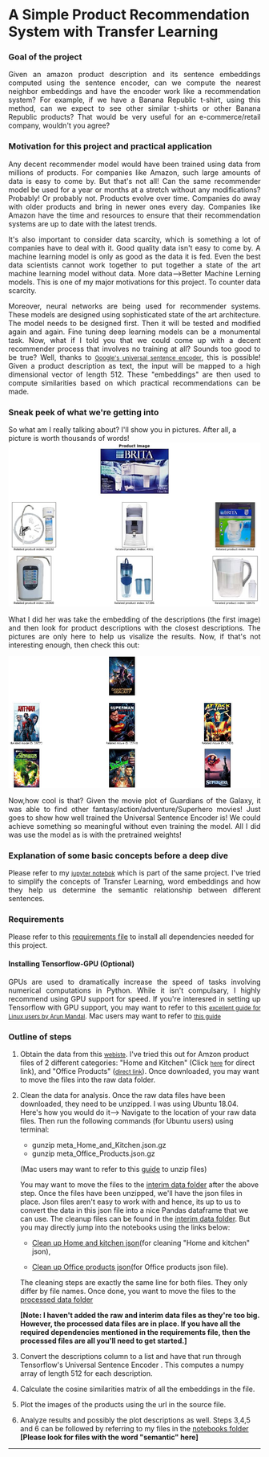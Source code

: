A Simple Product Recommendation System with Transfer Learning
=======================================================

### Goal of the project ###
<p align="justify">
Given an amazon product description and its sentence embeddings computed using the sentence encoder, can we compute the nearest neighbor embeddings and have the encoder work like a recommendation system? For example, if we have a Banana Republic t-shirt, using this method, can we expect to see other similar t-shirts or other Banana Republic products? That would be very useful for an e-commerce/retail company, wouldn't you agree? 
</p>

### Motivation for this project and practical application ###
<p align="justify">
Any decent recommender model would have been trained using data from millions of products. For companies like Amazon, such large amounts of data is easy to come by. But that's not all! Can the same recommender model be used for a year or months at a stretch without any modifications? Probably! Or probably not. Products evolve over time. Companies do away with older products and bring in newer ones every day. Companies like Amazon have the time and resources to ensure that their recommendation systems are up to date with the latest trends.
</p>

<p align="justify">
 It's also important to consider data scarcity, which is something a lot of companies have to deal with it. Good quality data isn't easy to come by. A machine learning model is only as good as the data it is fed. Even the best data scientists cannot work together to put together a state of the art machine learning model without data. More  data-->Better Machine Lerning models. This is one of my major motivations for this project. To counter data scarcity.
</p>


<p align="justify">
Moreover, neural networks are being used for recommender systems. These models are designed using sophisticated state of the art architecture. The model needs to be designed first. Then it will be tested and modified again and again. Fine tuning deep learning models can be a monumental task. Now, what if I told you that we could come up with a decent recommender process that involves no training at all? Sounds too good to be true? Well, thanks to <small><a target="_blank" href="https://tfhub.dev/google/universal-sentence-encoder-large/3">Google's universal sentence encoder</a></small>, this is possible! Given a product description as text, the input will be mapped to a high dimensional vector of length 512. These "embeddings" are then used to compute similarities based on which practical recommendations can be made.
</p>

### Sneak peek of what we're getting into ###

So what am I really talking about? I'll show you in pictures. After all, a picture is worth thousands of words!
![picture alt](https://github.com/adjakka/Miscellaneous/blob/master/Filters.JPG "Product and its related products")

<p align="justify">
What I did her was take the embedding of the descriptions (the first image) and then look for product descriptions with the closest descriptions. The pictures are only here to help us visalize the results. Now, if that's not interesting enough, then check this out:
 </p>
 
![picture alt](https://github.com/adjakka/Miscellaneous/blob/master/movies.JPG "Product and its related products")
<p align="justify">
Now,how cool is that? Given the movie plot of Guardians of the Galaxy, it was able to find other fantasy/action/adventure/Superhero movies! Just goes to show how well trained the Universal Sentence Encoder is! We could achieve something so meaningful without even training the model. All I did was use the model as is with the pretrained weights! 
</p>

### Explanation of some basic concepts before a deep dive ###
<p align="justify">
Please refer to my <small><a target="_blank" href="https://github.com/adjakka/Springboard_Capstone_Projects/blob/master/Capstone_2/notebooks/Concepts_explained.ipynb">jupyter notebok</a></small> which is part of the same project. I've tried to simplify the concepts of Transfer Learning, word embeddings and how they help us determine the semantic relationship between different sentences.
 </p>

### Requirements ###

Please refer to this [requirements file](https://github.com/adjakka/Springboard_Capstone_Projects/blob/master/Capstone_2/requirements.txt) to install all dependencies needed for this project.

#### Installing Tensorflow-GPU (Optional) ####
<p align="justify">
GPUs are used to dramatically increase the speed of tasks involving numerical computations in Python. While it isn't compulsary, I highly recommend using  GPU support for speed. If you're interesred in setting up Tensorflow with GPU support, you may want to refer to this <small><a target="_blank" href="https://www.pytorials.com/how-to-install-tensorflow-gpu-with-cuda-10-0-for-python-on-ubuntu/comment-page-3/#comments">excellent guide for Linux users by Arun Mandal</a></small>. Mac users may want to refer to <small><a target="_blank" href="https://gist.github.com/ageitgey/819a51afa4613649bd18">this guide</a></small>
 </p>
 
### Outline of steps ###
 1. Obtain the data from this  <small><a target="_blank" href="http://jmcauley.ucsd.edu/data/amazon/links.html">webiste</a></small>.
    I've tried this out for Amzon product files of 2 different categories: "Home and Kitchen" (Click <small><a target="_blank" href="http://snap.stanford.edu/data/amazon/productGraph/categoryFiles/meta_Home_and_Kitchen.json.gz">here</a></small> for direct link), and "Office Products" (<small><a target="_blank" href="http://snap.stanford.edu/data/amazon/productGraph/categoryFiles/meta_Office_Products.json.gz">direct link</a></small>). Once downloaded, you may want to move the files into the raw data folder.
 2. Clean the data for analysis.
    Once the raw data files have been downloaded, they need to be unzipped. I was using Ubuntu 18.04. Here's how you would do it--> Navigate to the location of your raw data files. Then run the following commands (for Ubuntu users) using terminal:
    * gunzip meta_Home_and_Kitchen.json.gz
    * gunzip meta_Office_Products.json.gz
   
    (Mac users may want to refer to this [guide](https://www.dummies.com/computers/macs/how-to-zip-and-unzip-files-on-your-mac/) to unzip files)
    
    You may want to move the files to the [interim data folder](https://github.com/adjakka/Springboard_Capstone_Projects/tree/master/Capstone_2/data/interim) after the above step.
   Once the files have been unzipped, we'll have the json files in place. Json files aren't easy to work with and hence, its up to us to convert the data in this json file into a nice Pandas dataframe that we can use. The cleanup files can be found in the [interim data folder](https://github.com/adjakka/Springboard_Capstone_Projects/tree/master/Capstone_2/data/interim). But you may directly jump into the notebooks using the links below:  
    * [Clean up Home and kitchen json](https://github.com/adjakka/Springboard_Capstone_Projects/blob/master/Capstone_2/data/interim/Home_kitchen.ipynb)(for cleaning "Home and kitchen" json), 
    
    * [Clean up Office products json](https://github.com/adjakka/Springboard_Capstone_Projects/blob/master/Capstone_2/data/interim/Office_products_cleanup.ipynb)(for Office products json file). 
    
    The cleaning steps are exactly the same line for both files. They only differ by file names. Once done, you want to move the files to the [processed data folder](https://github.com/adjakka/Springboard_Capstone_Projects/tree/master/Capstone_2/data/processed)
    
    **[Note: I haven't added the raw and interim data files as they're too big. However, the processed data files are in place. If you have all the required dependencies mentioned in the requirements file, then the processed files are all you'll need to get started.]**

 3. Convert the descriptions column to a list and have that run through Tensorflow's Universal Sentence Encoder . This computes a numpy   array of length 512 for each description.
 4. Calculate the cosine similarities matrix of all the embeddings in the file.
 5. Plot the images of the products using the url in the source file.
 6. Analyze results and possibly the plot descriptions as well.
    Steps 3,4,5 and 6 can be followed by referring to my files in the [notebooks folder](https://github.com/adjakka/Springboard_Capstone_Projects/tree/master/Capstone_2/notebooks) **[Please look for files with the word "semantic" here]**
    

  
 - - - -
